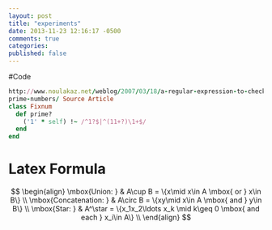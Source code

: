 ```yaml
---
layout: post
title: "experiments"
date: 2013-11-23 12:16:17 -0500
comments: true
categories: 
published: false
---
```


#Code

``` ruby Discover if a number is prime 
http://www.noulakaz.net/weblog/2007/03/18/a-regular-expression-to-check-for-
prime-numbers/ Source Article
class Fixnum
  def prime?
    ('1' * self) !~ /^1?$|^(11+?)\1+$/
  end
end
```

# Latex Formula

$$
\begin{align}
\mbox{Union: } & A\cup B = \{x\mid x\in A \mbox{ or } x\in B\} \\
\mbox{Concatenation: } & A\circ B  = \{xy\mid x\in A \mbox{ and } y\in B\} \\
\mbox{Star: } & A^\star  = \{x_1x_2\ldots x_k \mid  k\geq 0 \mbox{ and each } 
x_i\in A\} \\
\end{align}
$$